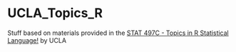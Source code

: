 # UCLA_Topics_R
Stuff based on materials provided in the [STAT 497C - Topics in R Statistical Language!][497c] by UCLA


[497c]: https://onlinecourses.science.psu.edu/stat497r/node/1
